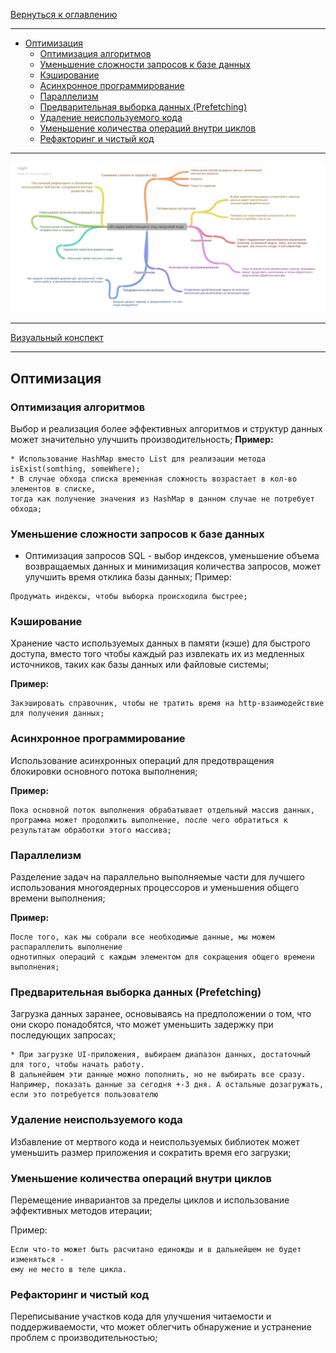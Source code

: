 [Вернуться к оглавлению](https://github.com/engine-it-in/different-level-task/blob/main/README.md)
***
  * [Оптимизация](#оптимизация)
    * [Оптимизация алгоритмов](#оптимизация-алгоритмов)
    * [Уменьшение сложности запросов к базе данных](#уменьшение-сложности-запросов-к-базе-данных)
    * [Кэширование](#кэширование)
    * [Асинхронное программирование](#асинхронное-программирование)
    * [Параллелизм](#параллелизм)
    * [Предварительная выборка данных (Prefetching)](#предварительная-выборка-данных--prefetching-)
    * [Удаление неиспользуемого кода](#удаление-неиспользуемого-кода)
    * [Уменьшение количества операций внутри циклов](#уменьшение-количества-операций-внутри-циклов)
    * [Рефакторинг и чистый код](#рефакторинг-и-чистый-код)
***
![Отладка кода под нарузкой](underPressure.png)
***
[Визуальный конспект](https://coggle.it/diagram/ZtYUszbVpak0GxaL/t/-/772d59f87b8eee23aef0524ffe006c30f633a34b1d659d14046ab5781feb8891)
***

## Оптимизация

### Оптимизация алгоритмов

Выбор и реализация более эффективных алгоритмов и структур данных может значительно улучшить 
производительность;
**Пример:**

```
* Использование HashMap вместо List для реализации метода isExist(somthing, someWhere);
* В случае обхода списка временная сложность возрастает в кол-во элементов в списке, 
тогда как получение значения из HashMap в данном случае не потребует обхода;
```

### Уменьшение сложности запросов к базе данных

* Оптимизация запросов SQL - выбор индексов, уменьшение объема возвращаемых данных и 
минимизация количества запросов, может улучшить время отклика базы данных;
Пример:

```
Продумать индексы, чтобы выборка происходила быстрее;
```

### Кэширование

Хранение часто используемых данных в памяти (кэше) для быстрого доступа, вместо того чтобы 
каждый раз извлекать их из медленных источников, таких как базы данных или файловые системы;

**Пример:**

```
Закэшировать справочник, чтобы не тратить время на http-взаимодействие 
для получения данных;
```

### Асинхронное программирование

Использование асинхронных операций для предотвращения блокировки основного потока выполнения;

**Пример:**

```
Пока основной поток выполнения обрабатывает отдельный массив данных, 
программа может продолжить выполнение, после чего обратиться к результатам обработки этого массива;
```

### Параллелизм

Разделение задач на параллельно выполняемые части для лучшего использования многоядерных процессоров и 
уменьшения общего времени выполнения;

**Пример:**

```
После того, как мы собрали все необходимые данные, мы можем распараллелить выполнение 
однотипных операций с каждым элементом для сокращения общего времени выполнения;
```

### Предварительная выборка данных (Prefetching)

Загрузка данных заранее, основываясь на предположении о том, что они скоро понадобятся, 
что может уменьшить задержку при последующих запросах;

```
* При загрузке UI-приложения, выбираем диапазон данных, достаточный для того, чтобы начать работу. 
В дальнейшем эти данные можно пополнить, но не выбирать все сразу. 
Например, показать данные за сегодня +-3 дня. А остальные дозагружать, если это потребуется пользователю
```

### Удаление неиспользуемого кода

Избавление от мертвого кода и неиспользуемых библиотек может уменьшить размер приложения 
и сократить время его загрузки;

### Уменьшение количества операций внутри циклов

Перемещение инвариантов за пределы циклов и использование эффективных методов итерации;

Пример:

```
Если что-то может быть расчитано единожды и в дальнейшем не будет изменяться - 
ему не место в теле цикла.
```

### Рефакторинг и чистый код

Переписывание участков кода для улучшения читаемости и поддерживаемости, 
что может облегчить обнаружение и устранение проблем с производительностью;

